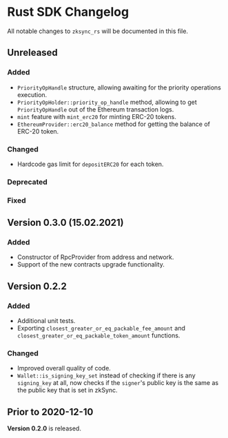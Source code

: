 # Rust SDK Changelog

All notable changes to `zksync_rs` will be documented in this file.

## Unreleased

### Added

- `PriorityOpHandle` structure, allowing awaiting for the priority operations execution.
- `PriorityOpHolder::priority_op_handle` method, allowing to get `PriorityOpHandle` out of the Ethereum transaction
  logs.
- `mint` feature with `mint_erc20` for minting ERC-20 tokens.
- `EthereumProvider::erc20_balance` method for getting the balance of ERC-20 token.

### Changed

- Hardcode gas limit for `depositERC20` for each token.

### Deprecated

### Fixed

## Version 0.3.0 (15.02.2021)

### Added

- Constructor of RpcProvider from address and network.
- Support of the new contracts upgrade functionality.

## Version 0.2.2

### Added

- Additional unit tests.
- Exporting `closest_greater_or_eq_packable_fee_amount` and `closest_greater_or_eq_packable_token_amount` functions.

### Changed

- Improved overall quality of code.
- `Wallet::is_signing_key_set` instead of checking if there is any `signing_key` at all, now checks if the `signer`'s
  public key is the same as the public key that is set in zkSync.

## Prior to 2020-12-10

**Version 0.2.0** is released.
